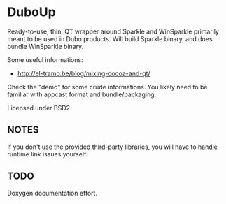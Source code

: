 # DuboUp

Ready-to-use, thin, QT wrapper around Sparkle and WinSparkle primarily meant to be used in Dubo products.
Will build Sparkle binary, and does bundle WinSparkle binary.

Some useful informations:
- http://el-tramo.be/blog/mixing-cocoa-and-qt/

Check the "demo" for some crude informations. You likely need to be familiar with appcast format and bundle/packaging.

Licensed under BSD2.

## NOTES

If you don't use the provided third-party libraries, you will have to handle runtime link issues yourself.

## TODO

Doxygen documentation effort.
